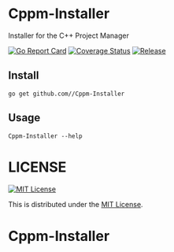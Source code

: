 # Cppm-Installer

Installer for the C++ Project Manager

[![Go Report Card](https://goreportcard.com/badge/github.com//Cppm-Installer)](https://goreportcard.com/report/github.com//Cppm-Installer)
[![Coverage Status](https://img.shields.io/codecov/c/github//Cppm-Installer.svg)](https://codecov.io/gh//Cppm-Installer)
[![Release](https://github.com//Cppm-Installer/workflows/Release/badge.svg)](https://github.com//Cppm-Installer/releases)

## Install

```
go get github.com//Cppm-Installer
```

## Usage

```
Cppm-Installer --help
```

# LICENSE

[![MIT License](http://img.shields.io/badge/license-MIT-blue.svg)](http://www.opensource.org/licenses/MIT)

This is distributed under the [MIT License](http://www.opensource.org/licenses/MIT).
# Cppm-Installer 
